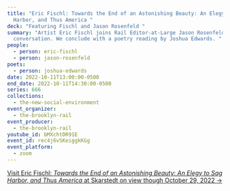```yaml
---
title: "Eric Fischl: Towards the End of an Astonishing Beauty: An Elegy to Sag
  Harbor, and Thus America "
deck: "Featuring Fischl and Jason Rosenfeld "
summary: "Artist Eric Fischl joins Rail Editor-at-Large Jason Rosenfeld for a
  conversation. We conclude with a poetry reading by Joshua Edwards. "
people:
  - person: eric-fischl
  - person: jason-rosenfeld
poets:
  - person: joshua-edwards
date: 2022-10-11T13:00:00-0500
end_date: 2022-10-11T14:30:00-0500
series: 666
collections:
  - the-new-social-environment
event_organizer:
  - the-brooklyn-rail
event_producer:
  - the-brooklyn-rail
youtube_id: bMXchtDR91E
event_id: rec4j6vSKeiggkKGg
event_platform:
  - zoom
---
```

[V﻿isit Eric Fischl: *Towards the End of an Astonishing Beauty: An Elegy to Sag Harbor, and Thus America* at Skarstedt on view though October 29, 2022 →](https://www.skarstedt.com/exhibitions/eric-fischl5)
